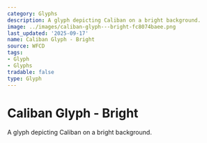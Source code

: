 ```yaml
---
category: Glyphs
description: A glyph depicting Caliban on a bright background.
image: ../images/caliban-glyph---bright-fc8074baee.png
last_updated: '2025-09-17'
name: Caliban Glyph - Bright
source: WFCD
tags:
- Glyph
- Glyphs
tradable: false
type: Glyph
---
```


# Caliban Glyph - Bright

A glyph depicting Caliban on a bright background.

